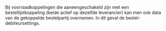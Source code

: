 Bij voorraadkoppelingen die aaneengeschakeld zijn met een bestellijstkoppeling (beide actief op dezelfde leverancier) kan men ook data van de gekoppelde bestelpartij overnemen. In dit geval de bestel-debiteursettings.